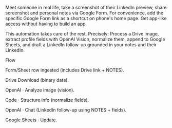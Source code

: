 Meet someone in real life, take a screenshot of their LinkedIn preview, share screenshot and personal notes via Google Form. For convenience, add the specific Google Form link as a shortcut on phone's home page. Get app-like access without having to build an app.  

This automation takes care of the rest. Precisely:
Process a Drive image, extract profile fields with OpenAI Vision, normalize them, append to Google Sheets, and draft a LinkedIn follow-up grounded in your notes and their LinkedIn.

Flow

Form/Sheet row ingested (includes Drive link + NOTES).

Drive Download (binary data).

OpenAI · Analyze image (vision).

Code · Structure info (normalize fields).

OpenAI · Chat (LinkedIn follow-up using NOTES + fields).

Google Sheets · Update.
